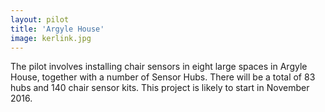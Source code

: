 ```yaml
---
layout: pilot
title: 'Argyle House'
image: kerlink.jpg
---
```


The pilot involves installing chair sensors in eight large spaces in Argyle House, together with a number of Sensor Hubs. There will be a total of 83 hubs and 140 chair sensor kits. This project is likely to start in November 2016.


